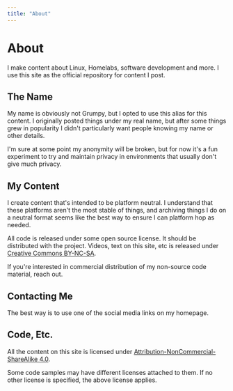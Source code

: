 ```yaml
---
title: "About"
---
```


# About

I make content about Linux, Homelabs, software development and more.  I use this
site as the official repository for content I post.

## The Name

My name is obviously not Grumpy, but I opted to use this alias for this content.
I originally posted things under my real name, but after some things grew in
popularity I didn't particularly want people knowing my name or other details.

I'm sure at some point my anonymity will be broken, but for now it's a fun
experiment to try and maintain privacy in environments that usually don't give
much privacy.

## My Content

I create content that's intended to be platform neutral.  I understand that
these platforms aren't the most stable of things, and archiving things I do on a
neutral format seems like the best way to ensure I can platform hop as needed.

All code is released under some open source license.  It should be distributed
with the project.  Videos, text on this site, etc is released under [Creative
Commons BY-NC-SA](https://creativecommons.org/licenses/by-nc-sa/4.0/).

If you're interested in commercial distribution of my non-source code material,
reach out.

## Contacting Me

The best way is to use one of the social media links on my homepage.

## Code, Etc.

All the content on this site is licensed under
[Attribution-NonCommercial-ShareAlike
4.0](https://creativecommons.org/licenses/by-nc-sa/4.0/).

Some code samples may have different licenses attached to them.  If no other
license is specified, the above license applies.
